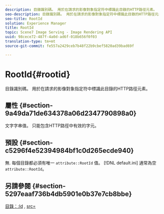 ```yaml
---
description: 目錄識別碼。 用於在請求的影像對象指定符中標識此目錄的HTTP路徑元素。
seo-description: 目錄識別碼。 用於在請求的影像對象指定符中標識此目錄的HTTP路徑元素。
seo-title: RootId
solution: Experience Manager
title: RootId
topic: Scene7 Image Serving - Image Rendering API
uuid: 98cece72-487f-4a0d-ad6f-018b656f0f03
translation-type: tm+mt
source-git-commit: fe557a2429ceb7b48f22b9cbef5820ad39bad69f

---
```



# RootId{#rootid}

目錄識別碼。 用於在請求的影像對象指定符中標識此目錄的HTTP路徑元素。

## 屬性 {#section-9a49da71de634378a06d2347790898a0}

文字字串值。 只能包含HTTP路徑中有效的字元。

## 預設 {#section-c5296f4e52394984bf1c0d265ecde940}

無. 每個目錄都必須有唯一 `attribute::RootId` 值。 [!DNL default.ini] 通常為空 `attribute::RootId`。

## 另請參閱 {#section-5297eaaf736b4db5901e0b37e7cb8bbe}

[目錄：:Id](/help/aem-is-ir-api/is-api/image-catalog/image-serving-api-ref/c-image-catalog-reference/c-image-svg-data-reference/c-image-data-reference/r-id-cat.md) , [src=](../../../../../is-api/http-ref/image-serving-api-ref/c-http-protocol-reference/c-command-reference/r-src.md#reference-f6506637778c4c69bf106a7924a91ab1)
